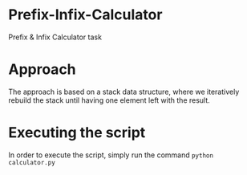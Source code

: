 # Prefix-Infix-Calculator
Prefix &amp; Infix Calculator task

# Approach
The approach is based on a stack data structure, where we iteratively rebuild the stack until having one element left with the result.

# Executing the script
In order to execute the script, simply run the command `python calculator.py`

